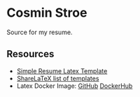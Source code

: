 # Cosmin Stroe

Source for my resume.

## Resources

* [Simple Resume Latex Template](https://github.com/zachscrivena/simple-resume-cv)
* [ShareLaTeX list of templates](https://www.sharelatex.com/templates/cv-or-resume)
* Latex Docker Image: [GitHub](https://github.com/blang/latex-docker) [DockerHub](https://hub.docker.com/r/blang/latex/)
